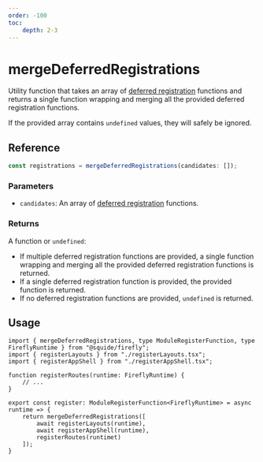 ```yaml
---
order: -100
toc:
    depth: 2-3
---
```


# mergeDeferredRegistrations

Utility function that takes an array of [deferred registration](./registerLocalModules.md#defer-the-registration-of-navigation-items) functions and returns a single function wrapping and merging all the provided deferred registration functions.

If the provided array contains `undefined` values, they will safely be ignored.

## Reference

```ts
const registrations = mergeDeferredRegistrations(candidates: []);
```

### Parameters

- `candidates`: An array of [deferred registration](./registerLocalModules.md#defer-the-registration-of-navigation-items) functions.

### Returns

A function or `undefined`:

- If multiple deferred registration functions are provided, a single function wrapping and merging all the provided deferred registration functions is returned.
- If a single deferred registration function is provided, the provided function is returned.
- If no deferred registration functions are provided, `undefined` is returned.

## Usage

```tsx !#10-14 host/src/register.tsx
import { mergeDeferredRegistrations, type ModuleRegisterFunction, type FireflyRuntime } from "@squide/firefly";
import { registerLayouts } from "./registerLayouts.tsx";
import { registerAppShell } from "./registerAppShell.tsx";

function registerRoutes(runtime: FireflyRuntime) {
    // ...
}

export const register: ModuleRegisterFunction<FireflyRuntime> = async runtime => {
    return mergeDeferredRegistrations([
        await registerLayouts(runtime),
        await registerAppShell(runtime),
        registerRoutes(runtimet)
    ]);
}
```

